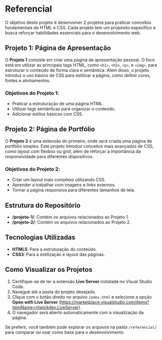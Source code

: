# Referencial

O objetivo deste projeto é desenvolver 2 projetos para praticar conceitos fundamentais de HTML e CSS. Cada projeto tem um propósito específico e busca reforçar habilidades essenciais para o desenvolvimento web.

## Projeto 1: Página de Apresentação

O **Projeto 1** consiste em criar uma página de apresentação pessoal. O foco está em utilizar as principais tags HTML, como `<h1>`, `<h2>`, `<p>`, e `<img>`, para estruturar o conteúdo de forma clara e semântica. Além disso, o projeto introduz o uso básico de CSS para estilizar a página, como definir cores, fontes e alinhamentos.

### Objetivos do Projeto 1:
- Praticar a estruturação de uma página HTML.
- Utilizar tags semânticas para organizar o conteúdo.
- Adicionar estilos básicos com CSS.

## Projeto 2: Página de Portfólio

O **Projeto 2** é uma extensão do primeiro, onde será criada uma página de portfólio simples. Este projeto introduz conceitos mais avançados de CSS, como layout com flexbox ou grid, além de reforçar a importância da responsividade para diferentes dispositivos.

### Objetivos do Projeto 2:
- Criar um layout mais complexo utilizando CSS.
- Aprender a trabalhar com imagens e links externos.
- Tornar a página responsiva para diferentes tamanhos de tela.

## Estrutura do Repositório

- **/projeto-1/**: Contém os arquivos relacionados ao Projeto 1.
- **/projeto-2/**: Contém os arquivos relacionados ao Projeto 2.

## Tecnologias Utilizadas

- **HTML5**: Para a estruturação do conteúdo.
- **CSS3**: Para a estilização e layout das páginas.

## Como Visualizar os Projetos

1. Certifique-se de ter a extensão **Live Server** instalada no Visual Studio Code.
2. Navegue até a pasta do projeto desejado.
3. Clique com o botão direito no arquivo `index.html` e selecione a opção **Open with Live Server** (https://marketplace.visualstudio.com/items?itemName=ritwickdey.LiveServer).
4. O navegador será aberto automaticamente com a visualização da página.

Se preferir, você também pode explorar os arquivos na pasta `/referencial/` para comparar ou usar como base para o desenvolvimento.
